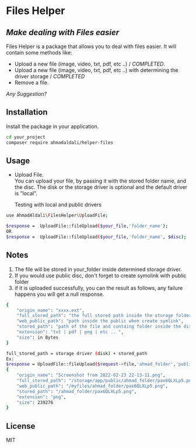 # Files Helper 
## _Make dealing with Files easier_

Files Helper is a package that allows you to deal with files easier.
It will contain some methods like:
- Upload a new file (image, video, txt, pdf, etc ..)  /  _COMPLETED_.
- Upload a new file (image, video, txt, pdf, etc ..) with determining the driver storage /  _COMPLETED_
- Remove a file.


_Any Suggestion?_

## Installation
Install the package in your application.

```sh
cd your_project
composer require ahmadaldali/helper-files
```

## Usage

- Upload File.\
  You can upload your file, by passing it with the stored folder name, and the disc.
  The disk or the storage driver is optional and the default driver is "local".

  Testing with local and public drivers

```sh
use AhmadAldali\FilesHelper\UploadFile;

$response =  UploadFile::fileUpload($your_file,'folder_name');
OR
$response =  UploadFile::fileUpload($your_file,'folder_name', $disc);
```

## Notes
1. The file will be stored in your_folder inside determined storage driver.
2. If you would use public disc, don't forget to create symolink with public folder
3. if it is uploaded successfully, you can the result as follows, any failure happens you will get a null response.
```sh
{
    "origin_name": "xxxx.ext",
    "full_stored_path": "the full stored path inside the storage folder", 
    "web_public_path": "path inside the public when create symlink",
    "stored_path": "path of the file and containg folder inside the disc",
    "extension": "txt | pdf | png | etc .. ",
    "size": in Bytes
}

full_stored_path = storage driver (disk) + stored_path
Ex:
$response = UploadFile::fileUpload($request->file,'ahmad_folder','public');
{
    "origin_name": "Screenshot from 2022-02-23 22-13-11.png",
    "full_stored_path": "/storage/app/public/ahmad_folder/pax6QLXLp5.png",
    "web_public_path": "/myfiles/ahmad_folder/pax6QLXLp5.png",
    "stored_path": "/ahmad_folder/pax6QLXLp5.png",
    "extension": "png",
    "size": 239276
}
```


## License

MIT

